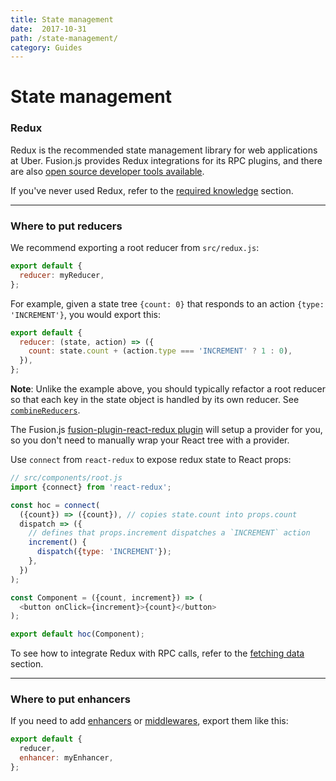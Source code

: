 ```yaml
---
title: State management
date:  2017-10-31
path: /state-management/
category: Guides
---
```


# State management

### Redux

Redux is the recommended state management library for web applications at Uber. Fusion.js provides Redux integrations for its RPC plugins, and there are also [open source developer tools available](https://github.com/zalmoxisus/redux-devtools-extension).

If you've never used Redux, refer to the [required knowledge](/docs/getting-started/required-knowledge#redux) section.

---

### Where to put reducers

We recommend exporting a root reducer from `src/redux.js`:

```js
export default {
  reducer: myReducer,
};
```

For example, given a state tree `{count: 0}` that responds to an action `{type: 'INCREMENT'}`, you would export this:

```js
export default {
  reducer: (state, action) => ({
    count: state.count + (action.type === 'INCREMENT' ? 1 : 0),
  }),
};
```

**Note**: Unlike the example above, you should typically refactor a root reducer so that each key in the state object is handled by its own reducer. See [`combineReducers`](https://redux.js.org/docs/api/combineReducers.html).

The Fusion.js [fusion-plugin-react-redux plugin](/api/fusion-plugin-react-redux) will setup a provider for you, so you don't need to manually wrap your React tree with a provider.

Use `connect` from `react-redux` to expose redux state to React props:

```js
// src/components/root.js
import {connect} from 'react-redux';

const hoc = connect(
  ({count}) => ({count}), // copies state.count into props.count
  dispatch => ({
    // defines that props.increment dispatches a `INCREMENT` action
    increment() {
      dispatch({type: 'INCREMENT'});
    },
  })
);

const Component = ({count, increment}) => (
  <button onClick={increment}>{count}</button>
);

export default hoc(Component);
```

To see how to integrate Redux with RPC calls, refer to the [fetching data](/docs/guides/fetching-data) section.

---

### Where to put enhancers

If you need to add [enhancers](https://github.com/reactjs/redux/blob/master/docs/Glossary.md#store-enhancer) or [middlewares](https://github.com/reactjs/redux/blob/master/docs/Glossary.md#middleware), export them like this:

```js
export default {
  reducer,
  enhancer: myEnhancer,
};
```
